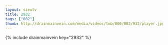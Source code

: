 ```yaml
--- 
layout: sieutv
title: 2932
tags: ["002"]
thumb: http://drainmainvein.com/media/videos/tmb/000/002/932/player.jpg
---
```

{% include drainmainvein key="2932" %} 
